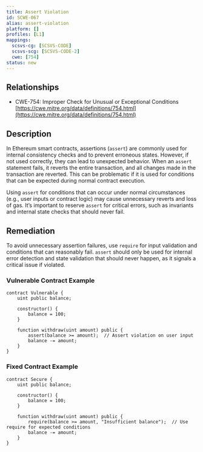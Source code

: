 ```yaml
---
title: Assert Violation
id: SCWE-067
alias: assert-violation
platform: []
profiles: [L1]
mappings:
  scsvs-cg: [SCSVS-CODE]
  scsvs-scg: [SCSVS-CODE-2]
  cwe: [754]
status: new
---
```


## Relationships  
- CWE-754: Improper Check for Unusual or Exceptional Conditions  
  [https://cwe.mitre.org/data/definitions/754.html](https://cwe.mitre.org/data/definitions/754.html)  

## Description
In Ethereum smart contracts, assertions (`assert`) are commonly used for internal consistency checks and to prevent erroneous states. However, if not used correctly, they can lead to unexpected behavior. When an `assert` statement fails, it reverts the entire transaction, and all changes made in the transaction are reverted. This can be problematic if it is used for conditions that can be expected during normal contract execution.

Using `assert` for conditions that can occur under normal circumstances (e.g., user inputs or contract logic) may cause unnecessary reverts and loss of gas. It’s important to reserve `assert` for critical errors, such as invariants and internal state checks that should never fail.

## Remediation
To avoid unnecessary assertion failures, use `require` for input validation and conditions that can reasonably fail. `assert` should only be used for internal error detection and state validation that should never happen, as it signals a critical issue if violated.

### Vulnerable Contract Example
```solidity
contract Vulnerable {
    uint public balance;

    constructor() {
        balance = 100;
    }

    function withdraw(uint amount) public {
        assert(balance >= amount);  // Assert violation on user input
        balance -= amount;
    }
}
```

### Fixed Contract Example
```solidity
contract Secure {
    uint public balance;

    constructor() {
        balance = 100;
    }

    function withdraw(uint amount) public {
        require(balance >= amount, "Insufficient balance");  // Use require for expected conditions
        balance -= amount;
    }
}
```